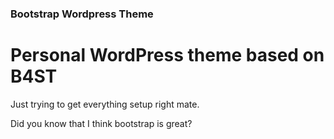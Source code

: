 ### Bootstrap Wordpress Theme

# Personal WordPress theme based on B4ST
Just trying to get everything setup right mate.

Did you know that I think bootstrap is great?
